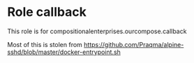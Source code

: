 # Role callback

This role is for compositionalenterprises.ourcompose.callback

Most of this is stolen from https://github.com/Praqma/alpine-sshd/blob/master/docker-entrypoint.sh
